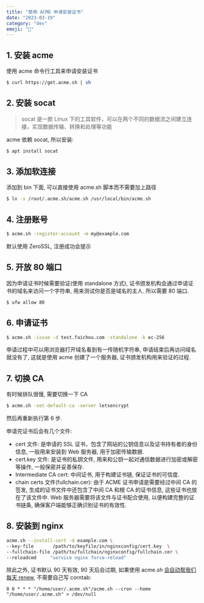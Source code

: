 ```yaml
---
title: "使用 ACME 申请安装证书"
date: "2023-03-19"
category: "dev"
emoji: "🏅"
---
```


## 1. 安装 acme

使用 acme 命令行工具来申请安装证书

```bash
$ curl https://get.acme.sh | sh
```

## 2. 安装 socat

> socat 是一款 Linux 下的工具软件，可以在两个不同的数据流之间建立连接，实现数据传输、转换和处理等功能

acme 依赖 socat, 所以安装:

```bash
$ apt install socat
```

## 3. 添加软连接

添加到 bin 下面, 可以直接使用 acme.sh 脚本而不需要加上路径

```bash
$ ln -s /root/.acme.sh/acme.sh /usr/local/bin/acme.sh
```

## 4. 注册账号

```bash
$ acme.sh -register-account -m my@example.com
```

默认使用 ZeroSSL, 注册成功会提示

## 5. 开放 80 端口

因为申请证书时候需要验证(使用 standalone 方式), 证书颁发机构会通过申请证书的域名来访问一个字符串, 用来测试你是否是域名的主人. 所以需要 80 端口.

```bash
$ ufw allow 80
```

## 6. 申请证书

```bash
$ acme.sh -issue -d test.faichou.com -standalone -k ec-256
```

申请过程中可以用浏览器打开域名看到有一传随机字符串, 申请结束后再访问域名就没有了, 这就是使用 acme 创建了一个服务器, 证书颁发机构用来验证的过程.

## 7. 切换 CA

有时候排队很慢, 需要切换一下 CA

```bash
$ acme.sh -set-default-ca -server letsencrypt
```

然后再重新执行第 6 步.


申请完证书后会有几个文件:

- cert 文件: 是申请的 SSL 证书，包含了网站的公钥信息以及证书持有者的身份信息, 一般用来安装到 Web 服务器, 用于加密传输数据.
- cert.key 文件: 是证书的私钥文件, 用来和公钥一起对通信数据进行加密或解密等操作, 一般保密并妥善保存.
- Intermediate CA cert: 中间证书, 用于构建证书链, 保证证书的可信度.
- chain certs 文件(fullchain.cer): 由于 ACME 证书申请是需要经过中间 CA 的签发, 生成的证书文件中还包含了中间 CA 和根 CA 的证书信息, 这些证书也放在了该文件中. Web 服务器需要将该文件与证书配合使用, 以便构建完整的证书链条, 确保客户端能够正确识别证书的有效性.

## 8. 安装到 nginx

```bash
acme.sh --install-cert -d example.com \
--key-file       /path/to/keyfile/in/nginxconfig/cert.key  \
--fullchain-file /path/to/fullchain/nginxconfig/fullchain.cer \
--reloadcmd     "service nginx force-reload"
```



除此之外, 证书默认 90 天有效, 90 天后会过期, 如果使用 acme.sh [会自动帮我们每天 renew](https://github.com/acmesh-official/acme.sh#2-or-install-from-git), 不需要自己写 corntab:

```
0 0 * * * "/home/user/.acme.sh"/acme.sh --cron --home "/home/user/.acme.sh" > /dev/null
```
